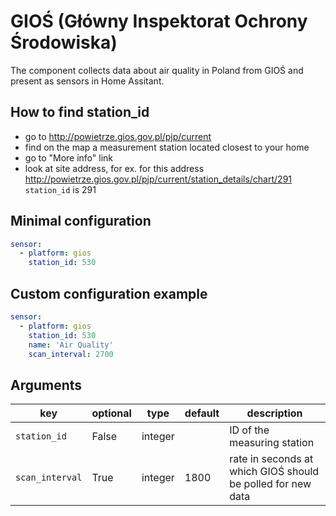 # GIOŚ (Główny Inspektorat Ochrony Środowiska)
The component collects data about air quality in Poland from GIOŚ and present as sensors in Home Assitant.

## How to find station_id
- go to http://powietrze.gios.gov.pl/pjp/current
- find on the map a measurement station located closest to your home
- go to "More info" link
- look at site address, for ex. for this address http://powietrze.gios.gov.pl/pjp/current/station_details/chart/291 `station_id` is 291

## Minimal configuration
```yaml
sensor:
  - platform: gios
    station_id: 530
```

## Custom configuration example
```yaml
sensor:
  - platform: gios
    station_id: 530
    name: 'Air Quality'
    scan_interval: 2700
```

## Arguments
key | optional | type | default | description
-- | -- | -- | -- | --
`station_id` | False | integer | | ID of the measuring station
`scan_interval` | True | integer | 1800 | rate in seconds at which GIOŚ should be polled for new data
